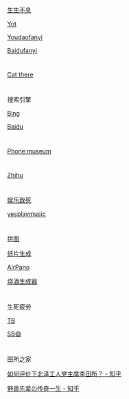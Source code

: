 

[生生不息](https://du.shadiao.app/)

[Yot](https://www.youdao.com/result?word=hello%20world&lang=en)

[Youdaofanyi](https://fanyi.youdao.com)

[Baidufanyi](fanyi.baidu.com)

#
[Cat there](https://m.niucodata.com/cat/cat.php)
#

搜索引擎

[Bing](https://cn.bing.com)

[Baidu](https://www.baidu.com)

#
[Phone museum](https://mobilephonemuseum.com/)
#
[Zhihu](https://www.zhihu.com)
#

[娱乐致死](https://poki.com)



[yesplaymusic](https://music.hexo.icu)



#

[拼图](https://gallerix.asia/)

[纸片生成](https://www.yijiankoutu.com/aiimg/?zhhxx230219-607657637)

[AirPano](https://airpano.com)

[烧酒生成器](https://www.thiswaifudoesnotexist.net)


#
生死疲劳

[TB](https://tieba.baidu.com)

[SB😅](https://tieba.baidu.com/p/7553188326)

#

田所之家

[如何评价下北泽工人党主席李田所？ - 知乎](https://www.zhihu.com/question/472851981)

[野兽先辈の传奇一生 - 知乎](https://zhuanlan.zhihu.com/p/164581850)

